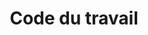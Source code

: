 ---
title: Code du travail
longTitle: 'Code du travail'
tags:
- gccommon
french:
- "[[Labour code]]"
---